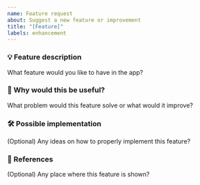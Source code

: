 ```yaml
---
name: Feature request
about: Suggest a new feature or improvement
title: "[Feature]"
labels: enhancement
---
```


### 💡 Feature description
What feature would you like to have in the app?

### 🤔 Why would this be useful?
What problem would this feature solve or what would it improve?

### 🛠️ Possible implementation
(Optional) Any ideas on how to properly implement this feature?

### 📸 References
(Optional) Any place where this feature is shown?
